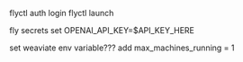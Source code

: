 
flyctl auth login
flyctl launch

fly secrets set OPENAI_API_KEY=$API_KEY_HERE

set weaviate env variable???
add max_machines_running = 1


